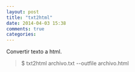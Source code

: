 ```yaml
---
layout: post
title: "txt2html"
date: 2014-04-03 15:38
comments: true
categories: 
---
```

Convertir texto a html.

>$ txt2html archivo.txt --outfile archivo.html

